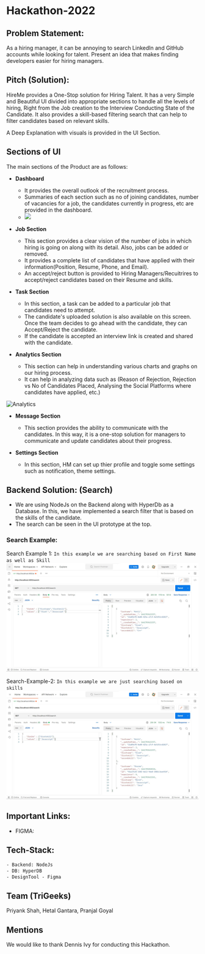 # Hackathon-2022

## Problem Statement:
As a hiring manager, it can be annoying to search LinkedIn and GitHub accounts while looking for talent. Present an idea that makes finding developers easier for hiring managers.

## Pitch (Solution):
HireMe provides a One-Stop solution for Hiring Talent.
It has a very Simple and Beautiful UI divided into appropriate sections to handle all the levels of hiring, Right from the Job creation to the Interview Conducting State of the Candidate.
It also provides a skill-based filtering search that can help to filter candidates based on relevant skills.

A Deep Explanation with visuals is provided in the UI Section.

## Sections of UI
The main sections of the Product are as follows:

- **Dashboard**
    - It provides the overall outlook of the recruitment process.
    - Summaries of each section such as no of joining candidates, number of vacancies for a job, the candidates currently in progress, etc are provided in the dashboard.
    - ![](https://github.com/priyanks25coder/hackathon2022/blob/main/images/3_Dashboard.png?raw=true)
    
- **Job Section**
    - This section provides a clear vision of the number of jobs in which hiring is going on along with its detail. Also, jobs can be added or removed.
    - It provides a complete list of candidates that have applied with their information(Position, Resume, Phone, and Email).
    - An accept/reject button is provided to Hiring Managers/Recuitrires to accept/reject candidates based on their Resume and skills.

- **Task Section**
    - In this section, a task can be added to a particular job that candidates need to attempt.
    - The candidate's uploaded solution is also available on this screen. Once the team decides to go ahead with the candidate, they can Accept/Reject the candidate. 
    - If the candidate is accepted an interview link is created and shared with the candidate.

- **Analytics Section**
    - This section can help in understanding various charts and graphs on our hiring process.
    - It can help in analyzing data such as (Reason of Rejection, Rejection vs No of Candidates Placed, Analysing the Social Platforms where candidates have applied, etc.)

![Analytics]()

- **Message Section**
    - This section provides the ability to communicate with the candidates. In this way, it is a one-stop solution for managers to communicate and update candidates about their progress.

- **Settings Section**
    - In this section, HM can set up thier profile and toggle some settings such as notification, theme settings.

## Backend Solution: (Search)
- We are using NodeJs on the Backend along with HyperDb as a Database. In this, we have implemented a search filter that is based on the skills of the candidate.
- The search can be seen in the UI prototype at the top.

### Search Example:

Search Example 1: ```In this example we are searching based on First Name as well as Skill```
![Search-Example](https://github.com/priyanks25coder/hackathon2022/blob/main/images/SearchExample.jpg?raw=true)

Search-Example-2: ```In this example we are just searching based on skills```
![Search-Example-2](https://raw.githubusercontent.com/priyanks25coder/hackathon2022/main/images/SearchExample2.jpg?token=GHSAT0AAAAAABXPXPSGFGS2VPUJCUQK7Y7OYYLV6NQ)

## Important Links:

- FIGMA: 

## Tech-Stack:
    - Backend: NodeJs
    - DB: HyperDB
    - DesignTool - Figma

## Team (TriGeeks)
Priyank Shah, Hetal Gantara, Pranjal Goyal

## Mentions
We would like to thank Dennis Ivy for conducting this Hackathon.
